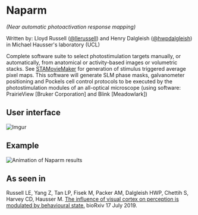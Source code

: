 # Naparm
_(Near automatic photoactivation response mapping)_

Written by: Lloyd Russell ([@llerussell](https://github.com/llerussell/)) and Henry Dalgleish ([@hwpdalgleish](https://github.com/hwpdalgleish/)) in Michael Hausser's laboratory (UCL)

Complete software suite to select photostimulation targets manually, or automatically, from anatomical or activity-based images or volumetric stacks. See [STAMovieMaker](https://github.com/llerussell/STAMovieMaker) for generation of stimulus triggered average pixel maps. 
This software will generate SLM phase masks, galvanometer positioning and Pockels cell control protocols to be executed by the photostimulation modules of an all-optical microscope (using software: PrairieView [Bruker Corporation] and Blink [Meadowlark])


## User interface
![Imgur](https://i.imgur.com/tSSsMGR.jpg)

## Example
<img src="/misc/NaparmAnimation_reduced.gif" alt="Animation of Naparm results">

## As seen in
Russell LE, Yang Z, Tan LP, Fisek M, Packer AM, Dalgleish HWP, Chettih S, Harvey CD, Hausser M. [The influence of visual cortex on perception is modulated by behavioural state.](https://doi.org/10.1101/706010) bioRxiv 17 July 2019. 
